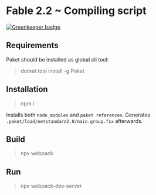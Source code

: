 # Fable 2.2 ~ Compiling script

[![Greenkeeper badge](https://badges.greenkeeper.io/nojaf/fable-fsx-sample.svg)](https://greenkeeper.io/)

## Requirements

Paket should be installed as global cli tool:

> dotnet tool install -g Paket

## Installation

> npm i

Installs both `node_modules` and `paket references`.
Generates `.paket/load/netstandard2.0/main.group.fsx` afterwards.

## Build

> npx webpack

## Run

> npx webpack-dev-server